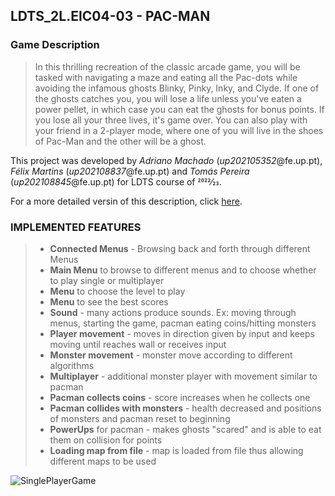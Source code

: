 ## LDTS_2L.EIC04-03 - PAC-MAN

### Game Description
> In this thrilling recreation of the classic arcade game, you will be tasked with navigating a maze and eating all the Pac-dots while avoiding the infamous ghosts  Blinky, Pinky, Inky, and Clyde.
If one of the ghosts catches you, you will lose a life unless you've eaten a power pellet, in which case you can eat the ghosts for bonus points. If you lose all your three lives, it's game over.
You can also play with your friend in a 2-player mode, where one of you will live in the shoes of Pac-Man and the other will be a ghost.

This project was developed by *Adriano Machado* (*up202105352*@fe.up.pt), *Félix Martins* (*up202108837*@fe.up.pt) and *Tomás Pereira* (*up202108845*@fe.up.pt) for LDTS course of 2022⁄23.

For a more detailed versin of this description, click [here](./docs/README.md).
### IMPLEMENTED FEATURES
>- **Connected Menus** - Browsing back and forth through different Menus
>- **Main Menu** to browse to different menus and to choose whether to play single or multiplayer
>- **Menu** to choose the level to play
>- **Menu** to see the best scores
>- **Sound** - many actions produce sounds. Ex: moving through menus, starting the game, pacman eating coins/hitting monsters
>- **Player movement** - moves in direction given by input and keeps moving until reaches wall or receives input
>- **Monster movement** - monster move according to different algorithms
>- **Multiplayer** - additional monster player with movement similar to pacman 
>- **Pacman collects coins** - score increases when he collects one
>- **Pacman collides with monsters** - health decreased and positions of monsters and pacman reset to beginning
>- **PowerUps** for pacman - makes ghosts "scared" and is able to eat them on collision for points
>- **Loading map from file** - map is loaded from file thus allowing different maps to be used

![SinglePlayerGame](https://user-images.githubusercontent.com/93844395/208137735-5112e3ae-c75d-4148-b4d9-2d65421081cc.gif)
